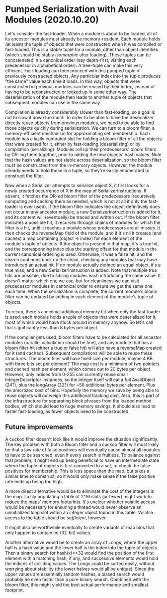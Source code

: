 # Pumped Serialization with Avail Modules (2020.10.20)

Let's consider the fast-loader.  When a module is about to be loaded, all of its
ancestor modules must already be memory-resident.  Each module holds (at least)
the tuple of objects that were constructed when it was compiled or fast-loaded.
This is a *stable* tuple for a module, other than object identities (which
should be stably *isomorphic* after loading).  These tuples can be concatenated
in a canonical order (say depth-first, visiting each predecessor in alphabetical
order).  A tree-tuple can make this very efficient.  Fast-loading can then
proceed with this pumped tuple of previously constructed objects.  Any
particular index into the tuple produces "the same" value each time it loads. In
this way, objects that were constructed in previous modules can be reused by
their index, instead of having to be reconstructed or looked up in some other
way. The deserialization of the module then leads to another tuple of objects
that subsequent modules can use in the same way.

Compilation is already considerably slower than fast-loading, so a goal is not
to slow it down too much.  In order to be able to have the deserializer directly
reuse objects from previous modules, we need to be able to find those objects
quickly during serialization.  We can turn to a bloom filter, a memory-efficient
mechanism for approximating set membership.  Each module has a lazily computed
slot for holding a bloom filter of all the objects that were created for it,
either by fast-loading (deserializing) or by compilation (serializing).  Modules
roll up their predecessors' bloom filters by OR-ing them together, prior to
adding the new objects' hash values.  Note that the hash values are not stable
across deserialization, so the bloom filter must be constructed from the
in-memory objects.  However, the module already needs to hold those in a tuple,
so they're easily enumerated to construct the filter.

Now when a Serializer attempts to serialize object X, it first looks for a newly
created occurrence of X in the map of SerializerInstructions.  If absent, it
fetches the OR-ed bloom filter of the predecessors (recursively computing and
caching them as needed, which is not at all if only the fast-loader is ever
used).  If the bloom filter indicates the object definitively does not occur in
any ancestor module, a new SerializerInstruction is added for it, and its
content will (eventually) be traced and written out.  If the bloom filter
indicates a possible hit, it recurses through chains of modules for which the
filter is a hit, until it reaches a module whose predecessors are all misses. 
It then checks the reverseMap field of the module, and if it's nil it creates
(and caches) a map containing (object → index) for each element of the module's
tuple of objects.  If the object is present in that map, it's a true hit, and
the corresponding index plus the starting offset for that module in the current
canonical ordering is used.  Otherwise, it was a false hit, and the search
continues back up the chain, checking any modules that may have introduced an
actual hit.  If no module actually defined an equal object, it's a true miss,
and a new SerializerInstruction is added.  Note that multiple true hits are
possible, due to sibling modules each introducing the same value.  It doesn't
matter which one we use, but for cleanliness we can visit predecessor modules in
canonical order to ensure we get the same one each time.  When the serialization
is complete, the current module's bloom filter can be updated by adding in each
element of the module's tuple of objects.

To recap, there's a minimal additional memory hit when only the fast-loader is
used: each module holds a tuple of objects that were deserialized for it, most
of which would have stuck around in memory anyhow.  So let's call that
significantly less than 8 bytes per object.

If the compiler gets used, bloom filters have to be calculated for all ancestor
modules (parallel calculation should be fine), and any module that has a bloom
filter hit (either a true or false hit) will also have a reverseMap created for
it (and cached).  Subsequent compilations will be able to reuse these
structures.  The bloom filter will have fixed size per module, maybe 4 KB with
three bits set per element?  The map cost is a minimum of two pointers and
cached hash per element, which comes out to 20 bytes per object.  However, only
indices from 0-255 can currently reuse small IntegerDescriptor instances, so the
integer itself will eat a full AvailObject (24?), plus the longArray (32?) for
~56 additional bytes per element.  Plus the amortized cost of bins.  Hopefully
the memory we save by being able to reuse objects will outweigh this additional
tracking cost.  Also, this is part of the infrastructure for separating block
phrases from the loaded method bodies, which should lead to huge memory savings.
It should also lead to faster fast-loading, as fewer objects need to be
constructed.

## Future improvements

A cuckoo filter doesn't look like it would improve the situation significantly. 
The key problem with both a Bloom filter and a cuckoo filter will most likely be
that a low rate of false positives will eventually cause almost all modules to
have to be searched, even if every search is fruitless.  To balance against that
problem, it might end up being beneficial to have an intermediate state where
the tuple of objects is first converted to a set, to check the false positives
for membership.  This is less space than the map, but takes a similar time to
construct, so it would only make sense if the false positive rate ends up being
too high.

A more direct alternative would be to eliminate the cost of the integers in the
map.  Lazily populating a table of 2^16 slots (or fewer) might work to reduce
the maps' memory footprints.  It's unclear whether volatile access would be
necessary for ensuring a thread would never observe an uninitialized long slot
within an integer object found in this table.  Volatile access to the table
should be *sufficient*, however.

It might also be worthwhile eventually to create variants of map bins that only
happen to contain Int (32-bit) values.

Another alternative would be to create an array of Longs, where the upper half
is a hash value and the lower half is the index into the tuple of objects.  Then
a binary search for hash(x)<<32 would find the position of the first element
with a matching hash, if any, and successive elements would hold the indices of
colliding values.  The Longs could be sorted easily, without worrying about
stability (the lower halves would all be unique).  Since the upper values are
essentially random hashes, a biased search would probably be even faster than a
pure binary search.  Combined with the bloom filter, this might yield the best
actual performance and smallest footprint.
